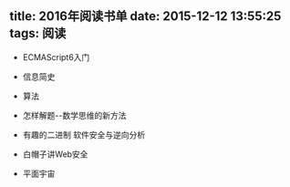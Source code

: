 title: 2016年阅读书单
date: 2015-12-12 13:55:25
tags: 阅读
---

* ECMAScript6入门

* 信息简史

* 算法

* 怎样解题--数学思维的新方法

* 有趣的二进制 软件安全与逆向分析

* 白帽子讲Web安全

* 平面宇宙
